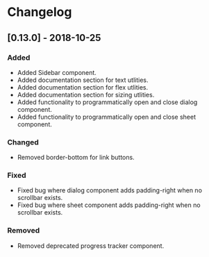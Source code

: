 # Changelog

## [0.13.0] - 2018-10-25

### Added

- Added Sidebar component.
- Added documentation section for text utlities.
- Added documentation section for flex utlities.
- Added documentation section for sizing utlities.
- Added functionality to programmatically open and close dialog component.
- Added functionality to programmatically open and close sheet component.

### Changed

- Removed border-bottom for link buttons.

### Fixed

- Fixed bug where dialog component adds padding-right when no scrollbar exists.
- Fixed bug where sheet component adds padding-right when no scrollbar exists.

### Removed

- Removed deprecated progress tracker component.
